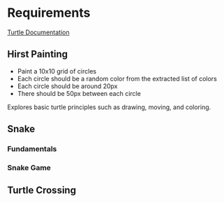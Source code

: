 # Requirements
[Turtle Documentation](https://docs.python.org/3/library/turtle.html)

## Hirst Painting
- Paint a 10x10 grid of circles
- Each circle should be a random color from the extracted list of colors
- Each circle should be around 20px 
- There should be 50px between each circle

Explores basic turtle principles such as drawing, moving, and coloring.

## Snake

### Fundamentals

### Snake Game


## Turtle Crossing